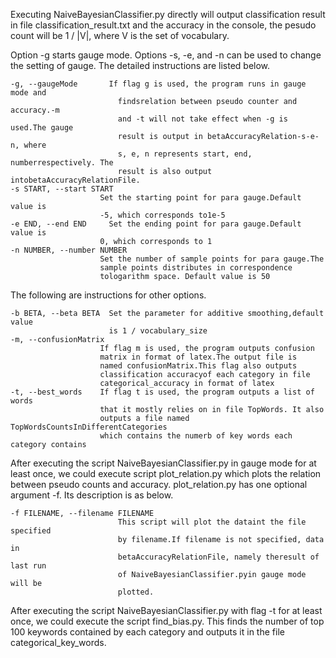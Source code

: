 Executing NaiveBayesianClassifier.py directly will output classification result in file classification_result.txt and the accuracy in the console, the pesudo count will be 1 / |V|, where V is the set of vocabulary.

Option -g starts gauge mode. Options -s, -e, and -n can be used to change the setting of gauge. The detailed instructions are listed below.

	-g, --gaugeMode       If flag g is used, the program runs in gauge mode and
	                        findsrelation between pseudo counter and accuracy.-m
	                        and -t will not take effect when -g is used.The gauge
	                        result is output in betaAccuracyRelation-s-e-n, where
	                        s, e, n represents start, end, numberrespectively. The
	                        result is also output intobetaAccuracyRelationFile.
	-s START, --start START
	                    Set the starting point for para gauge.Default value is
	                    -5, which corresponds to1e-5
	-e END, --end END     Set the ending point for para gauge.Default value is
	                    0, which corresponds to 1
	-n NUMBER, --number NUMBER
	                    Set the number of sample points for para gauge.The
	                    sample points distributes in correspondence
	                    tologarithm space. Default value is 50

The following are instructions for other options.

	-b BETA, --beta BETA  Set the parameter for additive smoothing,default value
	                      is 1 / vocabulary_size
	-m, --confusionMatrix
	                    If flag m is used, the program outputs confusion
	                    matrix in format of latex.The output file is
	                    named confusionMatrix.This flag also outputs
	                    classification accuracyof each category in file
	                    categorical_accuracy in format of latex
	-t, --best_words    If flag t is used, the program outputs a list of words
	                    that it mostly relies on in file TopWords. It also
	                    outputs a file named TopWordsCountsInDifferentCategories 
	                    which contains the numerb of key words each category contains


After executing the script NaiveBayesianClassifier.py in gauge mode for at least once, we could execute script plot_relation.py which plots the relation between pseudo counts and accuracy. 
plot_relation.py has one optional argument -f. Its description is as below.

	-f FILENAME, --filename FILENAME
	                        This script will plot the dataint the file specified
	                        by filename.If filename is not specified, data in
	                        betaAccuracyRelationFile, namely theresult of last run
	                        of NaiveBayesianClassifier.pyin gauge mode will be
	                        plotted.

After executing the script NaiveBayesianClassifier.py with flag -t for at least once, we could execute the script find_bias.py.
This finds the number of top 100 keywords contained by each category and outputs it in the file categorical_key_words.


